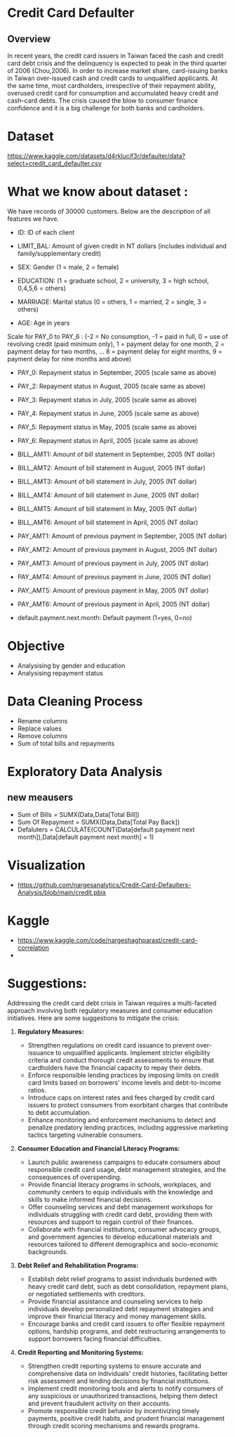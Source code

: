 # Credit Card Defaulter
## Overview
In recent years, the credit card issuers in Taiwan faced the cash and credit card debt crisis and the delinquency is expected to peak in the third quarter of 2006 (Chou,2006).
In order to increase market share, card-issuing banks in Taiwan over-issued cash and credit cards to unqualified applicants.
At the same time, most cardholders, irrespective of their repayment ability, overused credit card for consumption and accumulated heavy credit and cash–card debts.
The crisis caused the blow to consumer finance confidence and it is a big challenge for both banks and cardholders.

# Dataset 
https://www.kaggle.com/datasets/d4rklucif3r/defaulter/data?select=credit_card_defaulter.csv

# What we know about dataset :

We have records of 30000 customers. Below are the description of all features we have.

- ID: ID of each client

- LIMIT_BAL: Amount of given credit in NT dollars (includes individual and family/supplementary credit)

- SEX: Gender (1 = male, 2 = female)

- EDUCATION: (1 = graduate school, 2 = university, 3 = high school, 0,4,5,6 = others)

- MARRIAGE: Marital status (0 = others, 1 = married, 2 = single, 3 = others)

- AGE: Age in years

Scale for PAY_0 to PAY_6 : (-2 = No consumption, -1 = paid in full, 0 = use of revolving credit (paid minimum only), 1 = payment delay for one month, 2 = payment delay for two months, ... 8 = payment delay for eight months, 9 = payment delay for nine months and above)

- PAY_0: Repayment status in September, 2005 (scale same as above)

- PAY_2: Repayment status in August, 2005 (scale same as above)

- PAY_3: Repayment status in July, 2005 (scale same as above)

- PAY_4: Repayment status in June, 2005 (scale same as above)

- PAY_5: Repayment status in May, 2005 (scale same as above)

- PAY_6: Repayment status in April, 2005 (scale same as above)

- BILL_AMT1: Amount of bill statement in September, 2005 (NT dollar)

- BILL_AMT2: Amount of bill statement in August, 2005 (NT dollar)

- BILL_AMT3: Amount of bill statement in July, 2005 (NT dollar)

- BILL_AMT4: Amount of bill statement in June, 2005 (NT dollar)

- BILL_AMT5: Amount of bill statement in May, 2005 (NT dollar)

- BILL_AMT6: Amount of bill statement in April, 2005 (NT dollar)

- PAY_AMT1: Amount of previous payment in September, 2005 (NT dollar)

- PAY_AMT2: Amount of previous payment in August, 2005 (NT dollar)

- PAY_AMT3: Amount of previous payment in July, 2005 (NT dollar)

- PAY_AMT4: Amount of previous payment in June, 2005 (NT dollar)

- PAY_AMT5: Amount of previous payment in May, 2005 (NT dollar)

- PAY_AMT6: Amount of previous payment in April, 2005 (NT dollar)

- default.payment.next.month: Default payment (1=yes, 0=no)

# Objective
- Analysising by gender and education
- Analysising repayment status

# Data Cleaning Process
- Rename columns
- Replace values
- Remove columns
- Sum of total bills and repayments

# Exploratory Data Analysis
## new meausers
- Sum of Bills = SUMX(Data,Data[Total Bill])
- Sum Of Repayment = SUMX(Data,Data[Total Pay Back])
- Defaluters = CALCULATE(COUNT(Data[default payment next month]),Data[default payment next month] = 1)


# Visualization
- https://github.com/nargesanalytics/Credit-Card-Defaulters-Analysis/blob/main/credit.pbix

# Kaggle 
- https://www.kaggle.com/code/nargeshaghparast/credit-card-correlation
- 

# Suggestions:
Addressing the credit card debt crisis in Taiwan requires a multi-faceted approach involving both regulatory measures and consumer education initiatives.
Here are some suggestions to mitigate the crisis:

1. **Regulatory Measures:**
   - Strengthen regulations on credit card issuance to prevent over-issuance to unqualified applicants. Implement stricter eligibility criteria and conduct thorough credit assessments to ensure that cardholders have the financial capacity to repay their debts.
   - Enforce responsible lending practices by imposing limits on credit card limits based on borrowers' income levels and debt-to-income ratios.
   - Introduce caps on interest rates and fees charged by credit card issuers to protect consumers from exorbitant charges that contribute to debt accumulation.
   - Enhance monitoring and enforcement mechanisms to detect and penalize predatory lending practices, including aggressive marketing tactics targeting vulnerable consumers.

2. **Consumer Education and Financial Literacy Programs:**
   - Launch public awareness campaigns to educate consumers about responsible credit card usage, debt management strategies, and the consequences of overspending.
   - Provide financial literacy programs in schools, workplaces, and community centers to equip individuals with the knowledge and skills to make informed financial decisions.
   - Offer counseling services and debt management workshops for individuals struggling with credit card debt, providing them with resources and support to regain control of their finances.
   - Collaborate with financial institutions, consumer advocacy groups, and government agencies to develop educational materials and resources tailored to different demographics and socio-economic backgrounds.

3. **Debt Relief and Rehabilitation Programs:**
   - Establish debt relief programs to assist individuals burdened with heavy credit card debt, such as debt consolidation, repayment plans, or negotiated settlements with creditors.
   - Provide financial assistance and counseling services to help individuals develop personalized debt repayment strategies and improve their financial literacy and money management skills.
   - Encourage banks and credit card issuers to offer flexible repayment options, hardship programs, and debt restructuring arrangements to support borrowers facing financial difficulties.

4. **Credit Reporting and Monitoring Systems:**
   - Strengthen credit reporting systems to ensure accurate and comprehensive data on individuals' credit histories, facilitating better risk assessment and lending decisions by financial institutions.
   - Implement credit monitoring tools and alerts to notify consumers of any suspicious or unauthorized transactions, helping them detect and prevent fraudulent activity on their accounts.
   - Promote responsible credit behavior by incentivizing timely payments, positive credit habits, and prudent financial management through credit scoring mechanisms and rewards programs.

